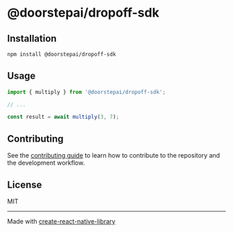 # @doorstepai/dropoff-sdk

 

## Installation

```sh
npm install @doorstepai/dropoff-sdk
```

## Usage


```js
import { multiply } from '@doorstepai/dropoff-sdk';

// ...

const result = await multiply(3, 7);
```


## Contributing

See the [contributing guide](CONTRIBUTING.md) to learn how to contribute to the repository and the development workflow.

## License

MIT

---

Made with [create-react-native-library](https://github.com/callstack/react-native-builder-bob)
